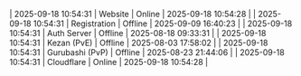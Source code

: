 | 2025-09-18 10:54:31 | Website | Online | 2025-09-18 10:54:28 |
| 2025-09-18 10:54:31 | Registration | Offline | 2025-09-09 16:40:23 |
| 2025-09-18 10:54:31 | Auth Server | Offline | 2025-08-18 09:33:31 |
| 2025-09-18 10:54:31 | Kezan (PvE) | Offline | 2025-08-03 17:58:02 |
| 2025-09-18 10:54:31 | Gurubashi (PvP) | Offline | 2025-08-23 21:44:06 |
| 2025-09-18 10:54:31 | Cloudflare | Online | 2025-09-18 10:54:28 |
